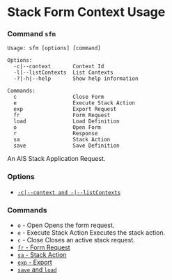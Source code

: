 # Stack Form Context Usage
### Command `sfm`
```
Usage: sfm [options] [command]

Options:
  -c|--context       Context Id
  -l|--listContexts  List Contexts
  -?|-h|--help       Show help information

Commands:
  c                  Close Form
  e                  Execute Stack Action
  exp                Export Request
  fr                 Form Request
  load               Load Definition
  o                  Open Form
  r                  Response
  sa                 Stack Action
  save               Save Definition
```
An AIS Stack Application Request.
### Options
- [`-c|--context and -|--listContexts`](./opt-context-and-list.md)
### Commands
- `o` - Open
Opens the form request.
- `e` - Execute Stack Action
Executes the stack action.
- `c` - Close
Closes an active stack request.
- [`fr` - Form Request](./cmd-sfm-fr.md)
- [`sa` - Stack Action](./cmd-sfm-sa.md)
- [`exp` - Export](./cmd-exp.md)
- [`save` and `load`](./cmd-save-and-load.md)
